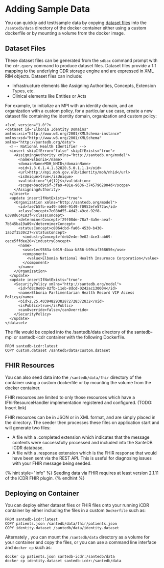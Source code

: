 # Adding Sample Data

You can quickly add test/sample data by copying [dataset files](../../../../../developers/applets/distributing-data.md) into the `/santedb/data` directory of the docker container either using a custom dockerfile or by mounting a volume from the docker image.

## Dataset Files

These dataset files can be generated from the `sdbac` command prompt with the `cdr.query` command to produce dataset files. Dataset files provide a 1:1 mapping to the underlying CDR storage engine and are expressed in XML RIM objects. Dataset files can include:

* Infrastructure elements like Assigning Authorities, Concepts, Extension Types, etc.
* Clinical elements like Entities or Acts&#x20;

For example, to initialize an MPI with an identity domain, and an organization with a custom policy, for a particular use case, create a new dataset file containing the identity domain, organization and custom policy:

```markup
<?xml version="1.0"?>
<dataset id="Elbonia Identity Domains" xmlns:xsi="http://www.w3.org/2001/XMLSchema-instance" xmlns:xsd="http://www.w3.org/2001/XMLSchema" xmlns="http://santedb.org/data">
  <!-- National Health Identifier -->
  <insert skipIfError="false" skipIfExists="true">
    <AssigningAuthority xmlns="http://santedb.org/model">
      <name>Elbonia</name>
      <domainName>MOH_NHID</domainName>
      <oid>1.3.6.1.4.1.52820.5.0.1.1.1</oid>
      <url>http://mpi.moh.gov.elb/identity/moh/nhid</url>
      <isUnique>true</isUnique>
      <validation>^\d{12}$</validation>
      <scope>bacd9c6f-3fa9-481e-9636-37457962804d</scope>
    </AssigningAuthority>
  </insert>
  <update insertIfNotExists="true">
    <Organization xmlns="http://santedb.org/model">
      <id>fae7b5fb-ea49-4460-9149-f0952efe572a</id>
      <classConcept>7c08bd55-4d42-49cd-92f8-6388d6c4183f</classConcept>
      <determinerConcept>f29f08de-78a7-4a5e-aeaf-7b545ba19a09</determinerConcept>
      <statusConcept>c8064cbd-fa06-4530-b430-1a52f1530c27</statusConcept>
	    <industryConcept>fdeb2e4e-9e02-4ce3-ab69-cece5ffdee20</industryConcept>
      <name>
        <use>1ec9583a-b019-4baa-b856-b99caf368656</use>
        <component>
          <value>Elbonia National Health Insurnace Corporation</value>
        </component>
      </name>
    </Organization>
  </update>  
  <update insertIfNotExists="true">
    <SecurityPolicy xmlns="http://santedb.org/model">
      <id>fd8c0e00-82fb-11eb-8dcd-0242ac130004</id>
      <name>Elbonia Parlimentarian Health Record VIP Access Policy</name>
      <oid>2.25.40394829382872728372832</oid>
      <isPublic>true</isPublic>
      <canOverride>false</canOverride>
    </SecurityPolicy>
  </update>  
</dataset>
```

The file would be copied into the /santedb/data directory of the santedb-mpi or santedb-icdr container with the following Dockerfile.

```markup
FROM santedb-icdr:latest
COPY custom.dataset /santedb/data/custom.dataset
```

## FHIR Resources

You can also seed data into the `/santedb/data/fhir` directory of the container using a custom dockerfile or by mounting the volume from the docker container.

FHIR resources are limited to only those resources which have a IFhirResourceHandler implementation registered and configured. (TODO: Insert link)

FHIR resources can be in JSON or in XML format, and are simply placed in the directory. The seeder then processes these files on application start and will generate two files:

* A file with a .completed extension which indicates that the message contents were successfully processed and included into the SanteDB iCDR database.
* A file with a .response extension which is the FHIR response that would have been sent via the REST API. This is useful for diagnosing issues with your FHIR message being seeded.

{% hint style="info" %}
Seeding data via FHIR requires at least version 2.1.11 of the iCDR FHIR plugin.
{% endhint %}

## Deploying on Container

You can deploy either dataset files or FHIR files onto your running iCDR container by either including the files in a custom `Dockerfile` such as:

```
FROM santedb-icdr:latest
COPY patients.json /santedb/data/fhir/patients.json
COPY identity.dataset /santedb/data/identity.dataset
```

Alternately , you can mount the `/santedb/data` directory as a volume for your container and copy the files, or you can use a command line interface and `docker cp` such as:

```
docker cp patients.json santedb-icdr:/santedb/data
docker cp identity.dataset santedb-icdr:/santedb/data
```

